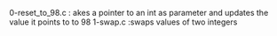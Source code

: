 0-reset_to_98.c : akes a pointer to an int as parameter and updates the value it points to to 98
1-swap.c :swaps values of two integers
